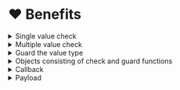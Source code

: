 # ❤ Benefits



<details>

<summary>Single value check</summary>

Check single value against one type.

</details>

<details>

<summary>Multiple value check</summary>

Check **every** of multiple values against one type.

Check **some** of the multiple values against one type.

Check **one by one** of the multiple values against one type.

</details>

<details>

<summary>Guard the value type</summary>

Predefined functions to guard the most commonly used types.

</details>

<details>

<summary>Objects consisting of check and guard functions</summary>

Predefined objects that contain name-specific functionalities.

Object `type` that consists of all the guard and check functions.

Object `are`, `is` and `isNot` to check the values.

Object `guard` to guard the values.

</details>

<details>

<summary>Callback</summary>

Each function has a `callback` parameter to handle the check result before it's returned.

The callback function includes a `payload` parameter consisting of properties specific to the core function, and it is extendable by custom properties.

</details>

<details>

<summary>Payload</summary>

Each function has an optional `payload` parameter to assign custom properties to the `payload` of the given callback function.

</details>
